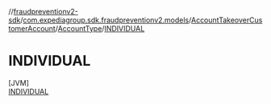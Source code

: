 //[fraudpreventionv2-sdk](../../../../../index.md)/[com.expediagroup.sdk.fraudpreventionv2.models](../../../index.md)/[AccountTakeoverCustomerAccount](../../index.md)/[AccountType](../index.md)/[INDIVIDUAL](index.md)

# INDIVIDUAL

[JVM]\
[INDIVIDUAL](index.md)
